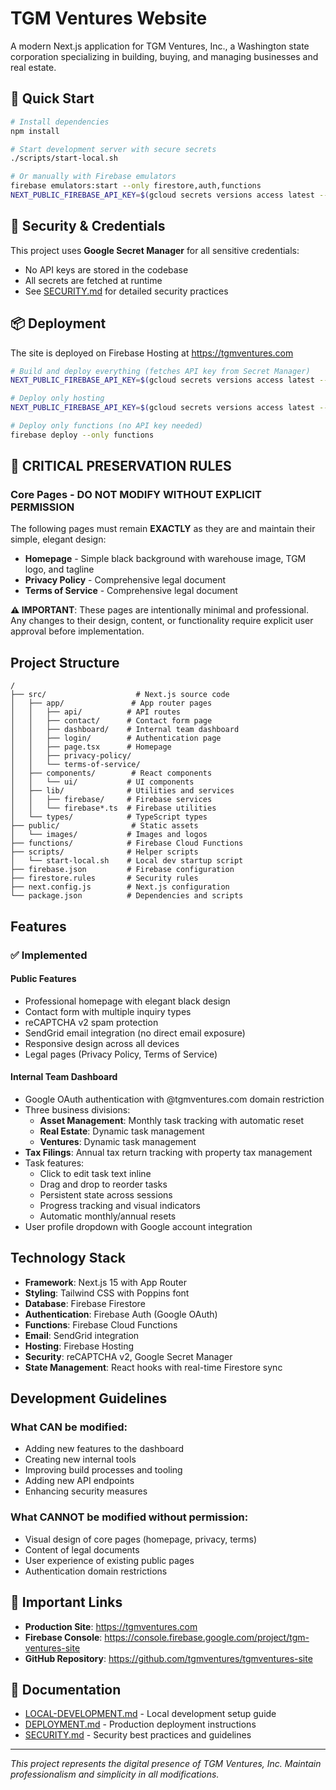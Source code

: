 # TGM Ventures Website

A modern Next.js application for TGM Ventures, Inc., a Washington state corporation specializing in building, buying, and managing businesses and real estate.

## 🚀 Quick Start

```bash
# Install dependencies
npm install

# Start development server with secure secrets
./scripts/start-local.sh

# Or manually with Firebase emulators
firebase emulators:start --only firestore,auth,functions
NEXT_PUBLIC_FIREBASE_API_KEY=$(gcloud secrets versions access latest --secret="FIREBASE_API_KEY") npm run dev
```

## 🔐 Security & Credentials

This project uses **Google Secret Manager** for all sensitive credentials:
- No API keys are stored in the codebase
- All secrets are fetched at runtime
- See [SECURITY.md](SECURITY.md) for detailed security practices

## 📦 Deployment

The site is deployed on Firebase Hosting at https://tgmventures.com

```bash
# Build and deploy everything (fetches API key from Secret Manager)
NEXT_PUBLIC_FIREBASE_API_KEY=$(gcloud secrets versions access latest --secret="FIREBASE_API_KEY") firebase deploy

# Deploy only hosting
NEXT_PUBLIC_FIREBASE_API_KEY=$(gcloud secrets versions access latest --secret="FIREBASE_API_KEY") firebase deploy --only hosting

# Deploy only functions (no API key needed)
firebase deploy --only functions
```

## 🚨 CRITICAL PRESERVATION RULES

### Core Pages - DO NOT MODIFY WITHOUT EXPLICIT PERMISSION
The following pages must remain **EXACTLY** as they are and maintain their simple, elegant design:

- **Homepage** - Simple black background with warehouse image, TGM logo, and tagline
- **Privacy Policy** - Comprehensive legal document 
- **Terms of Service** - Comprehensive legal document

**⚠️ IMPORTANT**: These pages are intentionally minimal and professional. Any changes to their design, content, or functionality require explicit user approval before implementation.

## Project Structure

```
/
├── src/                    # Next.js source code
│   ├── app/               # App router pages
│   │   ├── api/          # API routes
│   │   ├── contact/      # Contact form page
│   │   ├── dashboard/    # Internal team dashboard
│   │   ├── login/        # Authentication page
│   │   ├── page.tsx      # Homepage
│   │   ├── privacy-policy/
│   │   └── terms-of-service/
│   ├── components/        # React components
│   │   └── ui/           # UI components
│   ├── lib/              # Utilities and services
│   │   ├── firebase/     # Firebase services
│   │   └── firebase*.ts  # Firebase utilities
│   └── types/            # TypeScript types
├── public/                # Static assets
│   └── images/           # Images and logos
├── functions/            # Firebase Cloud Functions
├── scripts/              # Helper scripts
│   └── start-local.sh    # Local dev startup script
├── firebase.json         # Firebase configuration
├── firestore.rules       # Security rules
├── next.config.js        # Next.js configuration
└── package.json          # Dependencies and scripts
```

## Features

### ✅ Implemented

#### Public Features
- Professional homepage with elegant black design
- Contact form with multiple inquiry types
- reCAPTCHA v2 spam protection  
- SendGrid email integration (no direct email exposure)
- Responsive design across all devices
- Legal pages (Privacy Policy, Terms of Service)

#### Internal Team Dashboard
- Google OAuth authentication with @tgmventures.com domain restriction
- Three business divisions:
  - **Asset Management**: Monthly task tracking with automatic reset
  - **Real Estate**: Dynamic task management
  - **Ventures**: Dynamic task management
- **Tax Filings**: Annual tax return tracking with property tax management
- Task features:
  - Click to edit task text inline
  - Drag and drop to reorder tasks
  - Persistent state across sessions
  - Progress tracking and visual indicators
  - Automatic monthly/annual resets
- User profile dropdown with Google account integration

## Technology Stack

- **Framework**: Next.js 15 with App Router
- **Styling**: Tailwind CSS with Poppins font
- **Database**: Firebase Firestore
- **Authentication**: Firebase Auth (Google OAuth)
- **Functions**: Firebase Cloud Functions
- **Email**: SendGrid integration
- **Hosting**: Firebase Hosting
- **Security**: reCAPTCHA v2, Google Secret Manager
- **State Management**: React hooks with real-time Firestore sync

## Development Guidelines

### What CAN be modified:
- Adding new features to the dashboard
- Creating new internal tools
- Improving build processes and tooling
- Adding new API endpoints
- Enhancing security measures

### What CANNOT be modified without permission:
- Visual design of core pages (homepage, privacy, terms)
- Content of legal documents
- User experience of existing public pages
- Authentication domain restrictions

## 🔗 Important Links

- **Production Site**: https://tgmventures.com
- **Firebase Console**: https://console.firebase.google.com/project/tgm-ventures-site
- **GitHub Repository**: https://github.com/tgmventures/tgmventures-site

## 📝 Documentation

- [LOCAL-DEVELOPMENT.md](LOCAL-DEVELOPMENT.md) - Local development setup guide
- [DEPLOYMENT.md](DEPLOYMENT.md) - Production deployment instructions
- [SECURITY.md](SECURITY.md) - Security best practices and guidelines

---

*This project represents the digital presence of TGM Ventures, Inc. Maintain professionalism and simplicity in all modifications.*